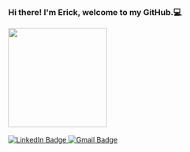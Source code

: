 ### Hi there! I'm Erick, welcome to my GitHub.:computer:

<div id="header" align="left">
  <img src="https://media.giphy.com/media/qgQUggAC3Pfv687qPC/giphy.gif" width="200"/>
</div>

<br>

<div id="badges">
  <a href="https://www.linkedin.com/in/erickgd/">
    <img src="https://img.shields.io/badge/LinkedIn-blue?style=for-the-badge&logo=linkedin&logoColor=white" alt="LinkedIn Badge"/>
  </a>
  <a href="mailto:erickgdias@gmail.com">
    <img src="https://img.shields.io/badge/Gmail-D14836?style=for-the-badge&logo=gmail&logoColor=white" alt="Gmail Badge"/>
  </a>
</div>
